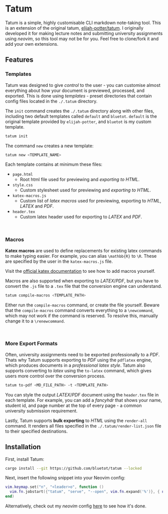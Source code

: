 # Tatum

Tatum is a simple, highly customisable CLI markdown note-taking tool. This is an extension of the original tatum, [elijah-potter/tatum](https://github.com/elijah-potter/tatum). I originally developed it for making lecture notes and submitting university assignments using _neovim_, so this tool may not be for you. Feel free to clone/fork it and add your own extensions.

## Features

### Templates

Tatum was designed to give _control_ to the user - you can customise almost everything about how your document is previewed, processed, and exported. This is done using _templates_ - preset directories that contain config files located in the `./.tatum` directory. 

The `init` command creates the `./.tatum` directory along with other files, including two default templates called `default` and `bluetot`. `default` is the original template provided by `elijah-potter`, and `bluetot` is my custom template.

```bash
tatum init
```

The command `new` creates a new template:

```bash
tatum new <TEMPLATE_NAME>
```

Each template contains at minimum these files:

- `page.html`
    * Root html file used for previewing and _exporting to HTML_.
- `style.css`
    * Custom stylesheet used for previewing and _exporting to HTML_.
- `katex-macros.js`
    * Custom list of _latex macros_ used for previewing, exporting to _HTML_, _LATEX_ and _PDF_.
- `header.tex`
    * Custom latex header used for exporting to _LATEX_ and _PDF_.

</br>

### Macros

__Katex macros__ are used to define replacements for existing latex commands to make typing easier. For example, you can alias `\mathbb{R}` to `\R`. These are specified by the user in the `katex-macros.js` file.

Visit the [official katex documentation](https://katex.org/docs/supported.html#macros) to see how to add macros yourself.

Macros are also supported when exporting to _LATEX_/_PDF_, but you have to convert the `.js` file to a `.tex` file that the conversion engine can understand. 

```bash
tatum compile-macros <TEMPLATE_PATH>
```

Either run the `compile-macros` command, or create the file yourself. Beware that the `compile-macros` command converts everything to a `\newcommand`, which may not work if the command is reserved. To resolve this, manually change it to a `\renewcommand`.

</br>

### More Export Formats

Often, university assignments need to be exported professionally to a _PDF_. Thats why Tatum supports exporting to _PDF_ using the `pdflatex` engine, which produces documents in a _professional latex style_. Tatum also supports converting to _latex_ using the `to-latex` command, which gives users more control over the conversion process. 

```bash
tatum to-pdf <MD_FILE_PATH> -t <TEMPLATE_PATH>
```

You can style the output _LATEX_/_PDF_ document using the `header.tex` file in each template. For example, you can add a _fancyhdr_ that shows your name, student id, and page number at the top of every page - a common university submission requirement.

Lastly, Tatum supports __bulk exporting__ to _HTML_ using the `render-all` command. It renders all files specified in the `./.tatum/render-list.json` file to their specified destinations.

## Installation

First, install Tatum:

```bash
cargo install --git https://github.com/bluetot/tatum --locked
```

Next, insert the following snippet into your Neovim config:

```lua
vim.keymap.set("n", "<leader>o", function ()
  vim.fn.jobstart({"tatum", "serve", "--open", vim.fn.expand('%')}, { noremap = true, silent = true })
end)
```

Alternatively, check out my _neovim_ config [here](https://github.com/BlueTot/nvim-config/public) to see how it's done.
